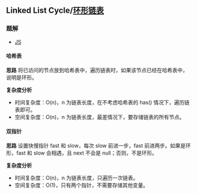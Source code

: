 ## Linked List Cycle/[环形链表](https://leetcode-cn.com/problems/linked-list-cycle/)

### 题解
+ [JS](../../codes/js/problems/256/141.js)

#### 哈希表
**思路**
将已访问的节点放到哈希表中，遍历链表时，如果该节点已经在哈希表中，说明是环形。 

**复杂度分析**
+ 时间复杂度：O(n)，n 为链表长度，在不考虑哈希表的 has() 情况下，遍历链表即可。
+ 空间复杂度：O(n)，n 为链表长度，最差情况下，要存储链表的所有节点。  

#### 双指针
**思路**
设置快慢指针 fast 和 slow，每次 slow 前进一步，fast 前进两步。如果是环形，fast 和 slow 会相遇，且 next 不会是 null；否则，不是环形。

**复杂度分析**
+ 时间复杂度：O(n)，n 为链表长度，只遍历一次链表。
+ 空间复杂度：O(1)，只有两个指针，不需要存储其他变量。  